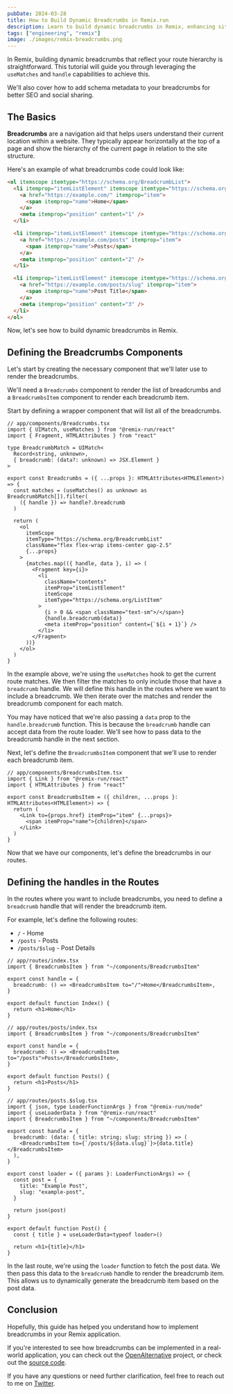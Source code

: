 ```yaml
---
pubDate: 2024-03-28
title: How to Build Dynamic Breadcrumbs in Remix.run
description: Learn to build dynamic breadcrumbs in Remix, enhancing site navigation and SEO. This guide covers useMatches/handle capabilities, and schema metadata.
tags: ["engineering", "remix"]
image: ./images/remix-breadcrumbs.png
---
```


In Remix, building dynamic breadcrumbs that reflect your route hierarchy is straightforward. This tutorial will guide you through leveraging the `useMatches` and `handle` capabilities to achieve this.

We'll also cover how to add schema metadata to your breadcrumbs for better SEO and social sharing.

## The Basics

**Breadcrumbs** are a navigation aid that helps users understand their current location within a website. They typically appear horizontally at the top of a page and show the hierarchy of the current page in relation to the site structure.

Here's an example of what breadcrumbs code could look like:

```html
<ol itemscope itemtype="https://schema.org/BreadcrumbList">
  <li itemprop="itemListElement" itemscope itemtype="https://schema.org/ListItem">
    <a href="https://example.com/" itemprop="item">
      <span itemprop="name">Home</span>
    </a>
    <meta itemprop="position" content="1" />
  </li>

  <li itemprop="itemListElement" itemscope itemtype="https://schema.org/ListItem">
    <a href="https://example.com/posts" itemprop="item">
      <span itemprop="name">Posts</span>
    </a>
    <meta itemprop="position" content="2" />
  </li>

  <li itemprop="itemListElement" itemscope itemtype="https://schema.org/ListItem">
    <a href="https://example.com/posts/slug" itemprop="item">
      <span itemprop="name">Post Title</span>
    </a>
    <meta itemprop="position" content="3" />
  </li>
</ol>
```

Now, let's see how to build dynamic breadcrumbs in Remix.

## Defining the Breadcrumbs Components

Let's start by creating the necessary component that we'll later use to render the breadcrumbs.

We'll need a `Breadcrumbs` component to render the list of breadcrumbs and a `BreadcrumbsItem` component to render each breadcrumb item.

Start by defining a wrapper component that will list all of the breadcrumbs.

```tsx
// app/components/Breadcrumbs.tsx
import { UIMatch, useMatches } from "@remix-run/react"
import { Fragment, HTMLAttributes } from "react"

type BreadcrumbMatch = UIMatch<
  Record<string, unknown>,
  { breadcrumb: (data?: unknown) => JSX.Element }
>

export const Breadcrumbs = ({ ...props }: HTMLAttributes<HTMLElement>) => {
  const matches = (useMatches() as unknown as BreadcrumbMatch[]).filter(
    ({ handle }) => handle?.breadcrumb
  )

  return (
    <ol
      itemScope
      itemType="https://schema.org/BreadcrumbList"
      className="flex flex-wrap items-center gap-2.5"
      {...props}
    >
      {matches.map(({ handle, data }, i) => (
        <Fragment key={i}>
          <li
            className="contents"
            itemProp="itemListElement"
            itemScope
            itemType="https://schema.org/ListItem"
          >
            {i > 0 && <span className="text-sm">/</span>}
            {handle.breadcrumb(data)}
            <meta itemProp="position" content={`${i + 1}`} />
          </li>
        </Fragment>
      ))}
    </ol>
  )
}
```

In the example above, we're using the `useMatches` hook to get the current route matches. We then filter the matches to only include those that have a `breadcrumb` handle. We will define this handle in the routes where we want to include a breadcrumb. We then iterate over the matches and render the breadcrumb component for each match.

You may have noticed that we're also passing a `data` prop to the `handle.breadcrumb` function. This is because the `breadcrumb` handle can accept data from the route loader. We'll see how to pass data to the breadcrumb handle in the next section.

Next, let's define the `BreadcrumbsItem` component that we'll use to render each breadcrumb item.

```tsx
// app/components/BreadcrumbsItem.tsx
import { Link } from "@remix-run/react"
import { HTMLAttributes } from "react"

export const BreadcrumbsItem = ({ children, ...props }: HTMLAttributes<HTMLElement>) => {
  return (
    <Link to={props.href} itemProp="item" {...props}>
      <span itemProp="name">{children}</span>
    </Link>
  )
}
```

Now that we have our components, let's define the breadcrumbs in our routes.

## Defining the handles in the Routes

In the routes where you want to include breadcrumbs, you need to define a `breadcrumb` handle that will render the breadcrumb item.

For example, let's define the following routes:

- `/` - Home
- `/posts` - Posts
- `/posts/$slug` - Post Details

```tsx
// app/routes/index.tsx
import { BreadcrumbsItem } from "~/components/BreadcrumbsItem"

export const handle = {
  breadcrumb: () => <BreadcrumbsItem to="/">Home</BreadcrumbsItem>,
}

export default function Index() {
  return <h1>Home</h1>
}
```

```tsx
// app/routes/posts/index.tsx
import { BreadcrumbsItem } from "~/components/BreadcrumbsItem"

export const handle = {
  breadcrumb: () => <BreadcrumbsItem to="/posts">Posts</BreadcrumbsItem>,
}

export default function Posts() {
  return <h1>Posts</h1>
}
```

```tsx
// app/routes/posts.$slug.tsx
import { json, type LoaderFunctionArgs } from "@remix-run/node"
import { useLoaderData } from "@remix-run/react"
import { BreadcrumbsItem } from "~/components/BreadcrumbsItem"

export const handle = {
  breadcrumb: (data: { title: string; slug: string }) => (
    <BreadcrumbsItem to={`/posts/${data.slug}`}>{data.title}</BreadcrumbsItem>
  ),
}

export const loader = ({ params }: LoaderFunctionArgs) => {
  const post = {
    title: "Example Post",
    slug: "example-post",
  }

  return json(post)
}

export default function Post() {
  const { title } = useLoaderData<typeof loader>()

  return <h1>{title}</h1>
}
```

In the last route, we're using the `loader` function to fetch the post data. We then pass this data to the `breadcrumb` handle to render the breadcrumb item. This allows us to dynamically generate the breadcrumb item based on the post data.

## Conclusion

Hopefully, this guide has helped you understand how to implement breadcrumbs in your Remix application.

If you're interested to see how breadcrumbs can be implemented in a real-world application, you can check out the [OpenAlternative](https://openalternative.co) project, or check out the [source code](https://github.com/piotrkulpinski/openalternative).

If you have any questions or need further clarification, feel free to reach out to me on [Twitter](https://twitter.com/piotrkulpinski).
